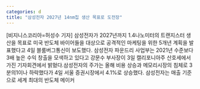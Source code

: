 ```yaml
---
categories: d
title: "삼성전자 2027년 14nm칩 생산 목표로 도전장"
---
```

[비지니스코리아=허성수 기자] 삼성전자가 2027년까지 1.4나노미터의 트랜지스터 생산을 목표로 미국 반도체 바이어들을 대상으로 공격적인 마케팅을 위한 5개년 계획을 발표했다고 4일 블룸버그통신이 보도했다. 삼성전자 파운드리 사업부는 2021년 수준보다 3배 높은 수익 창출을 모색하고 있다고 강문수 부사장이 3일 캘리포니아주 산호세에서 가진 기자회견에서 밝혔다.삼성전자의 주가는 올해 비용 상승과 메모리시장의 침체로 3분의1이나 하락했다가 4일 서울 증권시장에서 4.1%로 상승했다. 삼성전자는 매출 기준으로 세계 최대의 반도체 메이커